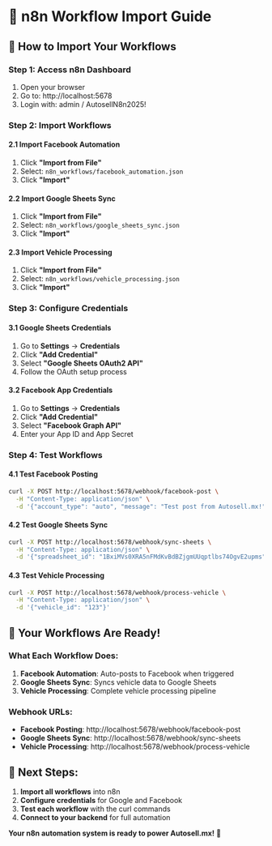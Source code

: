 # 🤖 n8n Workflow Import Guide

## 🎯 **How to Import Your Workflows**

### **Step 1: Access n8n Dashboard**
1. Open your browser
2. Go to: http://localhost:5678
3. Login with: admin / AutosellN8n2025!

### **Step 2: Import Workflows**

#### **2.1 Import Facebook Automation**
1. Click **"Import from File"**
2. Select: `n8n_workflows/facebook_automation.json`
3. Click **"Import"**

#### **2.2 Import Google Sheets Sync**
1. Click **"Import from File"**
2. Select: `n8n_workflows/google_sheets_sync.json`
3. Click **"Import"**

#### **2.3 Import Vehicle Processing**
1. Click **"Import from File"**
2. Select: `n8n_workflows/vehicle_processing.json`
3. Click **"Import"**

### **Step 3: Configure Credentials**

#### **3.1 Google Sheets Credentials**
1. Go to **Settings** → **Credentials**
2. Click **"Add Credential"**
3. Select **"Google Sheets OAuth2 API"**
4. Follow the OAuth setup process

#### **3.2 Facebook App Credentials**
1. Go to **Settings** → **Credentials**
2. Click **"Add Credential"**
3. Select **"Facebook Graph API"**
4. Enter your App ID and App Secret

### **Step 4: Test Workflows**

#### **4.1 Test Facebook Posting**
```bash
curl -X POST http://localhost:5678/webhook/facebook-post \
  -H "Content-Type: application/json" \
  -d '{"account_type": "auto", "message": "Test post from Autosell.mx!"}'
```

#### **4.2 Test Google Sheets Sync**
```bash
curl -X POST http://localhost:5678/webhook/sync-sheets \
  -H "Content-Type: application/json" \
  -d '{"spreadsheet_id": "1BxiMVs0XRA5nFMdKvBdBZjgmUUqptlbs74OgvE2upms"}'
```

#### **4.3 Test Vehicle Processing**
```bash
curl -X POST http://localhost:5678/webhook/process-vehicle \
  -H "Content-Type: application/json" \
  -d '{"vehicle_id": "123"}'
```

## 🎉 **Your Workflows Are Ready!**

### **What Each Workflow Does:**

1. **Facebook Automation**: Auto-posts to Facebook when triggered
2. **Google Sheets Sync**: Syncs vehicle data to Google Sheets
3. **Vehicle Processing**: Complete vehicle processing pipeline

### **Webhook URLs:**
- **Facebook Posting**: http://localhost:5678/webhook/facebook-post
- **Google Sheets Sync**: http://localhost:5678/webhook/sync-sheets
- **Vehicle Processing**: http://localhost:5678/webhook/process-vehicle

## 🚀 **Next Steps:**

1. **Import all workflows** into n8n
2. **Configure credentials** for Google and Facebook
3. **Test each workflow** with the curl commands
4. **Connect to your backend** for full automation

**Your n8n automation system is ready to power Autosell.mx!** 🎉
